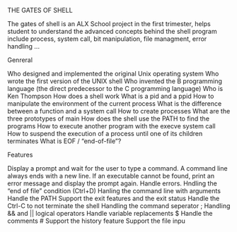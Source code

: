 THE GATES OF SHELL

The gates of shell is an ALX School project in the first trimester, helps student to understand the advanced concepts behind the shell program include process, system call, bit manipulation, file managment, error handling ...

Genreral

Who designed and implemented the original Unix operating system
Who wrote the first version of the UNIX shell 
Who invented the B programming language (the direct predecessor to the C programming language) 
Who is Ken Thompson 
How does a shell work 
What is a pid and a ppid 
How to manipulate the environment of the current process 
What is the difference between a function and a system call 
How to create processes 
What are the three prototypes of main 
How does the shell use the PATH to find the programs 
How to execute another program with the execve system call 
How to suspend the execution of a process until one of its children terminates 
What is EOF / “end-of-file”?

Features

Display a prompt and wait for the user to type a command. 
A command line always ends with a new line. 
If an executable cannot be found, print an error message and display the prompt again. 
Handle errors. Hndling the “end of file” condition (Ctrl+D) Hanling the command line with arguments 
Handle the PATH Support the exit features and the exit status 
Handle the Ctrl-C to not terminate the shell 
Handling the command seperator ; 
Handling && and || logical operators Handle variable replacements $ Handle the comments # Support the history feature Support the file inpu
